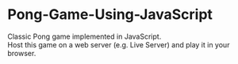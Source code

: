 # Pong-Game-Using-JavaScript
Classic Pong game implemented in JavaScript.  
Host this game on a web server (e.g. Live Server) and play it in your browser.

